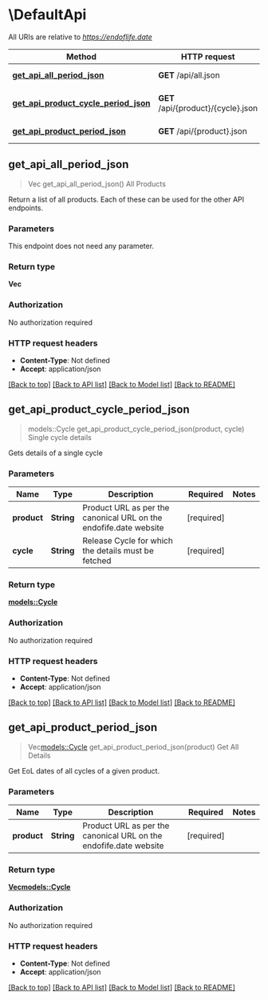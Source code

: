 # \DefaultApi

All URIs are relative to *https://endoflife.date*

Method | HTTP request | Description
------------- | ------------- | -------------
[**get_api_all_period_json**](DefaultApi.md#get_api_all_period_json) | **GET** /api/all.json | All Products
[**get_api_product_cycle_period_json**](DefaultApi.md#get_api_product_cycle_period_json) | **GET** /api/{product}/{cycle}.json | Single cycle details
[**get_api_product_period_json**](DefaultApi.md#get_api_product_period_json) | **GET** /api/{product}.json | Get All Details



## get_api_all_period_json

> Vec<String> get_api_all_period_json()
All Products

Return a list of all products. Each of these can be used for the other API endpoints.

### Parameters

This endpoint does not need any parameter.

### Return type

**Vec<String>**

### Authorization

No authorization required

### HTTP request headers

- **Content-Type**: Not defined
- **Accept**: application/json

[[Back to top]](#) [[Back to API list]](../README.md#documentation-for-api-endpoints) [[Back to Model list]](../README.md#documentation-for-models) [[Back to README]](../README.md)


## get_api_product_cycle_period_json

> models::Cycle get_api_product_cycle_period_json(product, cycle)
Single cycle details

Gets details of a single cycle

### Parameters


Name | Type | Description  | Required | Notes
------------- | ------------- | ------------- | ------------- | -------------
**product** | **String** | Product URL as per the canonical URL on the endofife.date website | [required] |
**cycle** | **String** | Release Cycle for which the details must be fetched | [required] |

### Return type

[**models::Cycle**](cycle.md)

### Authorization

No authorization required

### HTTP request headers

- **Content-Type**: Not defined
- **Accept**: application/json

[[Back to top]](#) [[Back to API list]](../README.md#documentation-for-api-endpoints) [[Back to Model list]](../README.md#documentation-for-models) [[Back to README]](../README.md)


## get_api_product_period_json

> Vec<models::Cycle> get_api_product_period_json(product)
Get All Details

Get EoL dates of all cycles of a given product.

### Parameters


Name | Type | Description  | Required | Notes
------------- | ------------- | ------------- | ------------- | -------------
**product** | **String** | Product URL as per the canonical URL on the endofife.date website | [required] |

### Return type

[**Vec<models::Cycle>**](cycle.md)

### Authorization

No authorization required

### HTTP request headers

- **Content-Type**: Not defined
- **Accept**: application/json

[[Back to top]](#) [[Back to API list]](../README.md#documentation-for-api-endpoints) [[Back to Model list]](../README.md#documentation-for-models) [[Back to README]](../README.md)

